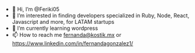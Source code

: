 - 👋 Hi, I’m @Feriki05
- 👀 I’m interested in finding developers specialized in Ruby, Node, React, Javascript and more, for LATAM startups
- 🌱 I’m currently learning wordpress 
- 📫 How to reach me fernanda@kostik.mx or https://www.linkedin.com/in/fernandagonzalez1/

<!---
Feriki05/Feriki05 is a ✨ special ✨ repository because its `README.md` (this file) appears on your GitHub profile.
You can click the Preview link to take a look at your changes.
--->
